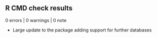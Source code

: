 ## R CMD check results

0 errors | 0 warnings | 0 note

* Large update to the package adding support for further databases 
